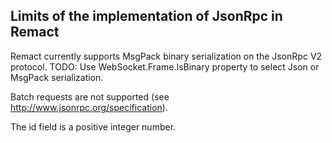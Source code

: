 ﻿
Limits of the implementation of JsonRpc in Remact
-------------------------------------------------

Remact currently supports MsgPack binary serialization on the JsonRpc V2 protocol.
TODO: Use WebSocket.Frame.IsBinary property to select Json or MsgPack serialization.

Batch requests are not supported (see http://www.jsonrpc.org/specification).

The id field is a positive integer number.
